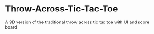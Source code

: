 # Throw-Across-Tic-Tac-Toe
A 3D version of the traditional throw across tic tac toe with UI and score board
